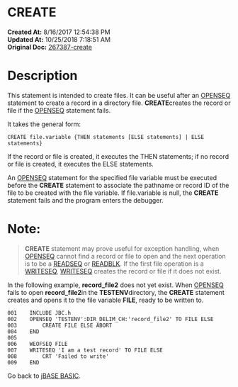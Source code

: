# CREATE

**Created At:** 8/16/2017 12:54:38 PM  
**Updated At:** 10/25/2018 7:18:51 AM  
**Original Doc:** [267387-create](https://docs.jbase.com/36868-jbase-basic/267387-create)  


# Description

This statement is intended to create files. It can be useful after an [OPENSEQ](./../openseq) statement to create a record in a directory file. **CREATE**creates the record or file if the [OPENSEQ](./../openseq) statement fails.

It takes the general form:

```
CREATE file.variable {THEN statements [ELSE statements] | ELSE statements}
```

If the record or file is created, it executes the THEN statements; if no record or file is created, it executes the ELSE statements.

An [OPENSEQ](./../openseq) statement for the specified file variable must be executed before the **CREATE** statement to associate the pathname or record ID of the file to be created with the file variable. If file.variable is null, the **CREATE** statement fails and the program enters the debugger.

# Note:


> **CREATE** statement may prove useful for exception handling, when [OPENSEQ](./../openseq) cannot find a record or file to open and the next operation is to be a [READSEQ](./../readseq) or [READBLK](./../readblk). If the first file operation is a [WRITESEQ](./../writeseq), [WRITESEQ](./../writeseq) creates the record or file if it does not exist.


In the following example, **record\_file2** does not yet exist. When [OPENSEQ](./../openseq) fails to open **record\_file2**in the **TESTENV**directory, the **CREATE** statement creates and opens it to the file variable **FILE**, ready to be written to.

```
001    INCLUDE JBC.h
002    OPENSEQ 'TESTENV':DIR_DELIM_CH:'record_file2' TO FILE ELSE
003        CREATE FILE ELSE ABORT
004    END
005
006    WEOFSEQ FILE
007    WRITESEQ 'I am a test record' TO FILE ELSE
008        CRT 'Failed to write'
009    END
```



Go back to [jBASE BASIC](./../jbase-basic-programmers-reference-guide).



